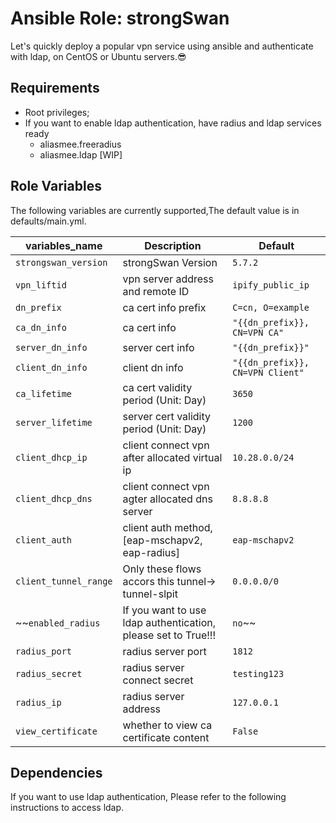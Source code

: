 # Ansible Role: strongSwan
Let's quickly deploy a popular vpn service using ansible and authenticate with ldap, on CentOS or Ubuntu servers.😎

## Requirements

* Root privileges;
* If you want to enable ldap authentication, have radius and ldap services ready
  - aliasmee.freeradius
  - aliasmee.ldap [WIP]

## Role Variables

The following variables are currently supported,The default value is in defaults/main.yml.

variables_name | Description | Default
--- | --- | ---
`strongswan_version` | strongSwan Version | `5.7.2`
`vpn_liftid` | vpn server address and remote ID | `ipify_public_ip`
`dn_prefix` | ca cert info prefix | `C=cn, O=example`
`ca_dn_info` | ca cert info | `"{{dn_prefix}}, CN=VPN CA"`
`server_dn_info` | server cert info | `"{{dn_prefix}}"`
`client_dn_info` | client dn info | `"{{dn_prefix}}, CN=VPN Client"`
`ca_lifetime` | ca cert validity period (Unit: Day) | `3650`
`server_lifetime` | server cert validity period (Unit: Day) | `1200`
`client_dhcp_ip` | client connect vpn after allocated virtual ip | `10.28.0.0/24`
`client_dhcp_dns` | client connect vpn agter allocated dns server | `8.8.8.8`
`client_auth` | client auth method, [eap-mschapv2, eap-radius] | `eap-mschapv2`
`client_tunnel_range` | Only these flows accors this tunnel-> tunnel-slpit | `0.0.0.0/0`
~~`enabled_radius` | If you want to use ldap authentication, please set to True!!! | `no`~~
`radius_port` | radius server port | `1812`
`radius_secret` | radius server connect secret | `testing123`
`radius_ip` | radius server address | `127.0.0.1`
`view_certificate` | whether to view ca certificate content | `False`

## Dependencies
If you want to use ldap authentication, Please refer to the following instructions to access ldap.
